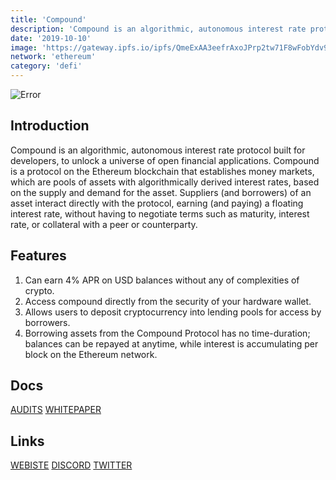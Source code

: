 ```yaml
---
title: 'Compound'
description: 'Compound is an algorithmic, autonomous interest rate protocol built for developers, to unlock a universe of open financial applications.'
date: '2019-10-10'
image: 'https://gateway.ipfs.io/ipfs/QmeExAA3eefrAxoJPrp2tw71F8wFobYdv9r8TMCszaME79'
network: 'ethereum'
category: 'defi'
---
```


![Error](https://gateway.ipfs.io/ipfs/Qmbf7ZHTMpVmY36AcHKGvYvkAQR3GowTMYAi78Dvw3y4Sp)

## Introduction
Compound is an algorithmic, autonomous interest rate protocol built for developers, to unlock a universe of open financial applications. Compound is a protocol on the Ethereum blockchain that establishes money markets, which are pools of assets with algorithmically derived interest rates, based on the supply and demand for the asset. Suppliers (and borrowers) of an asset interact directly with the protocol, earning (and paying) a floating interest rate, without having to negotiate terms such as maturity, interest rate, or collateral with a peer or counterparty.


## Features
1. Can earn 4% APR on USD balances without any of complexities of crypto.
2. Access compound directly from the security of your hardware wallet.
3. Allows users to deposit cryptocurrency into lending pools for access by borrowers.
4. Borrowing assets from the Compound Protocol has no time-duration; balances can be repayed at anytime, while interest is accumulating per block on the Ethereum network.


## Docs

[AUDITS](https://gateway.ipfs.io/QmdwXfKdBnFWk2FRi2xGk1wvzqUtWCXhZCrGgcF79HN9Bk)
[WHITEPAPER](https://gateway.ipfs.io/QmZaBPgk1E7dzQccKLTCcfPLqwATfwbJad69gx9HBbww7s)


## Links

[WEBISTE](https://compound.finance/governance/comp)
[DISCORD](https://compound.finance/discord)
[TWITTER](https://twitter.com/compoundfinance)